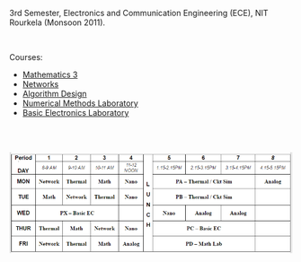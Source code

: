 3rd Semester, Electronics and Communication Engineering (ECE), NIT Rourkela
(Monsoon 2011).

<br>

Courses:
- [Mathematics 3](https://github.com/nitrece/mathematics-3)
- [Networks](https://github.com/nitrece/networks)
- [Algorithm Design](https://github.com/nitrece/algorithm-design)
- [Numerical Methods Laboratory](https://github.com/nitrece/numerical-methods-laboratory)
- [Basic Electronics Laboratory](https://github.com/nitrece/basic-electronics-laboratory)

<br>
<br>

![](Timetable.png)<br>
